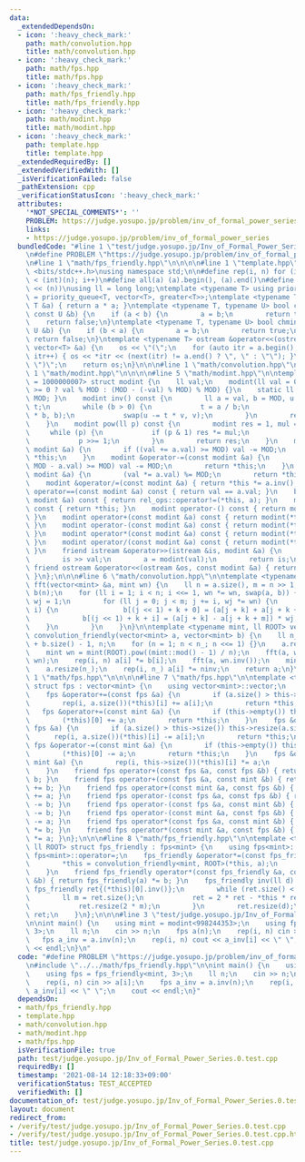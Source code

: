 ```yaml
---
data:
  _extendedDependsOn:
  - icon: ':heavy_check_mark:'
    path: math/convolution.hpp
    title: math/convolution.hpp
  - icon: ':heavy_check_mark:'
    path: math/fps.hpp
    title: math/fps.hpp
  - icon: ':heavy_check_mark:'
    path: math/fps_friendly.hpp
    title: math/fps_friendly.hpp
  - icon: ':heavy_check_mark:'
    path: math/modint.hpp
    title: math/modint.hpp
  - icon: ':heavy_check_mark:'
    path: template.hpp
    title: template.hpp
  _extendedRequiredBy: []
  _extendedVerifiedWith: []
  _isVerificationFailed: false
  _pathExtension: cpp
  _verificationStatusIcon: ':heavy_check_mark:'
  attributes:
    '*NOT_SPECIAL_COMMENTS*': ''
    PROBLEM: https://judge.yosupo.jp/problem/inv_of_formal_power_series
    links:
    - https://judge.yosupo.jp/problem/inv_of_formal_power_series
  bundledCode: "#line 1 \"test/judge.yosupo.jp/Inv_of_Formal_Power_Series.0.test.cpp\"\
    \n#define PROBLEM \"https://judge.yosupo.jp/problem/inv_of_formal_power_series\"\
    \n#line 1 \"math/fps_friendly.hpp\"\n\n\n\n#line 1 \"template.hpp\"\n\n\n\n#include\
    \ <bits/stdc++.h>\nusing namespace std;\n\n#define rep(i, n) for (int i = 0; i\
    \ < (int)(n); i++)\n#define all(a) (a).begin(), (a).end()\n#define bit(n) (1ull\
    \ << (n))\nusing ll = long long;\ntemplate <typename T> using priority_queue_rev\
    \ = priority_queue<T, vector<T>, greater<T>>;\ntemplate <typename T> T sq(const\
    \ T &a) { return a * a; }\ntemplate <typename T, typename U> bool chmax(T &a,\
    \ const U &b) {\n    if (a < b) {\n        a = b;\n        return true;\n    }\n\
    \    return false;\n}\ntemplate <typename T, typename U> bool chmin(T &a, const\
    \ U &b) {\n    if (b < a) {\n        a = b;\n        return true;\n    }\n   \
    \ return false;\n}\ntemplate <typename T> ostream &operator<<(ostream &os, const\
    \ vector<T> &a) {\n    os << \"(\";\n    for (auto itr = a.begin(); itr != a.end();\
    \ itr++) { os << *itr << (next(itr) != a.end() ? \", \" : \"\"); }\n    os <<\
    \ \")\";\n    return os;\n}\n\n\n#line 1 \"math/convolution.hpp\"\n\n\n\n#line\
    \ 1 \"math/modint.hpp\"\n\n\n\n#line 5 \"math/modint.hpp\"\n\ntemplate <ll MOD\
    \ = 1000000007> struct modint {\n    ll val;\n    modint(ll val = 0) : val(val\
    \ >= 0 ? val % MOD : (MOD - (-val) % MOD) % MOD) {}\n    static ll mod() { return\
    \ MOD; }\n    modint inv() const {\n        ll a = val, b = MOD, u = 1, v = 0,\
    \ t;\n        while (b > 0) {\n            t = a / b;\n            swap(a -= t\
    \ * b, b);\n            swap(u -= t * v, v);\n        }\n        return modint(u);\n\
    \    }\n    modint pow(ll p) const {\n        modint res = 1, mul = val;\n   \
    \     while (p) {\n            if (p & 1) res *= mul;\n            mul *= mul;\n\
    \            p >>= 1;\n        }\n        return res;\n    }\n    modint &operator+=(const\
    \ modint &a) {\n        if ((val += a.val) >= MOD) val -= MOD;\n        return\
    \ *this;\n    }\n    modint &operator-=(const modint &a) {\n        if ((val +=\
    \ MOD - a.val) >= MOD) val -= MOD;\n        return *this;\n    }\n    modint &operator*=(const\
    \ modint &a) {\n        (val *= a.val) %= MOD;\n        return *this;\n    }\n\
    \    modint &operator/=(const modint &a) { return *this *= a.inv(); }\n    bool\
    \ operator==(const modint &a) const { return val == a.val; }\n    bool operator!=(const\
    \ modint &a) const { return rel_ops::operator!=(*this, a); }\n    modint operator+()\
    \ const { return *this; }\n    modint operator-() const { return modint(-val);\
    \ }\n    modint operator+(const modint &a) const { return modint(*this) += a;\
    \ }\n    modint operator-(const modint &a) const { return modint(*this) -= a;\
    \ }\n    modint operator*(const modint &a) const { return modint(*this) *= a;\
    \ }\n    modint operator/(const modint &a) const { return modint(*this) /= a;\
    \ }\n    friend istream &operator>>(istream &is, modint &a) {\n        ll val;\n\
    \        is >> val;\n        a = modint(val);\n        return is;\n    }\n   \
    \ friend ostream &operator<<(ostream &os, const modint &a) { return os << a.val;\
    \ }\n};\n\n\n#line 6 \"math/convolution.hpp\"\n\ntemplate <typename mint> void\
    \ fft(vector<mint> &a, mint wn) {\n    ll n = a.size(), m = n >> 1;\n    vector<mint>\
    \ b(n);\n    for (ll i = 1; i < n; i <<= 1, wn *= wn, swap(a, b)) {\n        mint\
    \ wj = 1;\n        for (ll j = 0; j < m; j += i, wj *= wn) {\n            rep(k,\
    \ i) {\n                b[(j << 1) + k + 0] = (a[j + k] + a[j + k + m]);\n   \
    \             b[(j << 1) + k + i] = (a[j + k] - a[j + k + m]) * wj;\n        \
    \    }\n        }\n    }\n}\n\ntemplate <typename mint, ll ROOT> vector<mint>\
    \ convolution_friendly(vector<mint> a, vector<mint> b) {\n    ll n_ = a.size()\
    \ + b.size() - 1, n;\n    for (n = 1; n < n_; n <<= 1) {}\n    a.resize(n), b.resize(n);\n\
    \    mint wn = mint(ROOT).pow((mint::mod() - 1) / n);\n    fft(a, wn), fft(b,\
    \ wn);\n    rep(i, n) a[i] *= b[i];\n    fft(a, wn.inv());\n    mint ninv = mint(n).inv();\n\
    \    a.resize(n_);\n    rep(i, n_) a[i] *= ninv;\n    return a;\n}\n\n\n#line\
    \ 1 \"math/fps.hpp\"\n\n\n\n#line 7 \"math/fps.hpp\"\n\ntemplate <typename mint>\
    \ struct fps : vector<mint> {\n    using vector<mint>::vector;\n    using vector<mint>::operator=;\n\
    \    fps &operator+=(const fps &a) {\n        if (a.size() > this->size()) this->resize(a.size());\n\
    \        rep(i, a.size())(*this)[i] += a[i];\n        return *this;\n    }\n \
    \   fps &operator+=(const mint &a) {\n        if (this->empty()) this->resize(1);\n\
    \        (*this)[0] += a;\n        return *this;\n    }\n    fps &operator-=(const\
    \ fps &a) {\n        if (a.size() > this->size()) this->resize(a.size());\n  \
    \      rep(i, a.size())(*this)[i] -= a[i];\n        return *this;\n    }\n   \
    \ fps &operator-=(const mint &a) {\n        if (this->empty()) this->resize(1);\n\
    \        (*this)[0] -= a;\n        return *this;\n    }\n    fps &operator*=(const\
    \ mint &a) {\n        rep(i, this->size())(*this)[i] *= a;\n        return *this;\n\
    \    }\n    friend fps operator+(const fps &a, const fps &b) { return fps(a) +=\
    \ b; }\n    friend fps operator+(const fps &a, const mint &b) { return fps(a)\
    \ += b; }\n    friend fps operator+(const mint &a, const fps &b) { return fps(b)\
    \ += a; }\n    friend fps operator-(const fps &a, const fps &b) { return fps(a)\
    \ -= b; }\n    friend fps operator-(const fps &a, const mint &b) { return fps(a)\
    \ -= b; }\n    friend fps operator-(const mint &a, const fps &b) { return fps(b)\
    \ -= a; }\n    friend fps operator*(const fps &a, const mint &b) { return fps(a)\
    \ *= b; }\n    friend fps operator*(const mint &a, const fps &b) { return fps(b)\
    \ *= a; }\n};\n\n\n#line 8 \"math/fps_friendly.hpp\"\n\ntemplate <typename mint,\
    \ ll ROOT> struct fps_friendly : fps<mint> {\n    using fps<mint>::fps;\n    using\
    \ fps<mint>::operator=;\n    fps_friendly &operator*=(const fps_friendly &a) {\n\
    \        *this = convolution_friendly<mint, ROOT>(*this, a);\n        return *this;\n\
    \    }\n    friend fps_friendly operator*(const fps_friendly &a, const fps_friendly\
    \ &b) { return fps_friendly(a) *= b; }\n    fps_friendly inv(ll d) {\n       \
    \ fps_friendly ret{(*this)[0].inv()};\n        while (ret.size() < d) {\n    \
    \        ll m = ret.size();\n            ret = 2 * ret - *this * ret * ret;\n\
    \            ret.resize(2 * m);\n        }\n        ret.resize(d);\n        return\
    \ ret;\n    }\n};\n\n\n#line 3 \"test/judge.yosupo.jp/Inv_of_Formal_Power_Series.0.test.cpp\"\
    \n\nint main() {\n    using mint = modint<998244353>;\n    using fps = fps_friendly<mint,\
    \ 3>;\n    ll n;\n    cin >> n;\n    fps a(n);\n    rep(i, n) cin >> a[i];\n \
    \   fps a_inv = a.inv(n);\n    rep(i, n) cout << a_inv[i] << \" \";\n    cout\
    \ << endl;\n}\n"
  code: "#define PROBLEM \"https://judge.yosupo.jp/problem/inv_of_formal_power_series\"\
    \n#include \"../../math/fps_friendly.hpp\"\n\nint main() {\n    using mint = modint<998244353>;\n\
    \    using fps = fps_friendly<mint, 3>;\n    ll n;\n    cin >> n;\n    fps a(n);\n\
    \    rep(i, n) cin >> a[i];\n    fps a_inv = a.inv(n);\n    rep(i, n) cout <<\
    \ a_inv[i] << \" \";\n    cout << endl;\n}"
  dependsOn:
  - math/fps_friendly.hpp
  - template.hpp
  - math/convolution.hpp
  - math/modint.hpp
  - math/fps.hpp
  isVerificationFile: true
  path: test/judge.yosupo.jp/Inv_of_Formal_Power_Series.0.test.cpp
  requiredBy: []
  timestamp: '2021-08-14 12:18:33+09:00'
  verificationStatus: TEST_ACCEPTED
  verifiedWith: []
documentation_of: test/judge.yosupo.jp/Inv_of_Formal_Power_Series.0.test.cpp
layout: document
redirect_from:
- /verify/test/judge.yosupo.jp/Inv_of_Formal_Power_Series.0.test.cpp
- /verify/test/judge.yosupo.jp/Inv_of_Formal_Power_Series.0.test.cpp.html
title: test/judge.yosupo.jp/Inv_of_Formal_Power_Series.0.test.cpp
---
```

